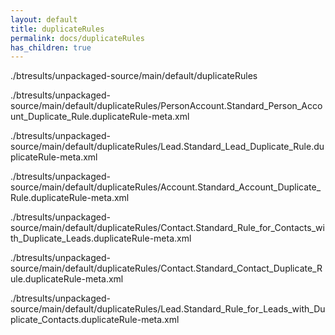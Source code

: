 ```yaml
---
layout: default
title: duplicateRules
permalink: docs/duplicateRules
has_children: true
---
```




./btresults/unpackaged-source/main/default/duplicateRules

./btresults/unpackaged-source/main/default/duplicateRules/PersonAccount.Standard_Person_Account_Duplicate_Rule.duplicateRule-meta.xml

./btresults/unpackaged-source/main/default/duplicateRules/Lead.Standard_Lead_Duplicate_Rule.duplicateRule-meta.xml

./btresults/unpackaged-source/main/default/duplicateRules/Account.Standard_Account_Duplicate_Rule.duplicateRule-meta.xml

./btresults/unpackaged-source/main/default/duplicateRules/Contact.Standard_Rule_for_Contacts_with_Duplicate_Leads.duplicateRule-meta.xml

./btresults/unpackaged-source/main/default/duplicateRules/Contact.Standard_Contact_Duplicate_Rule.duplicateRule-meta.xml

./btresults/unpackaged-source/main/default/duplicateRules/Lead.Standard_Rule_for_Leads_with_Duplicate_Contacts.duplicateRule-meta.xml

